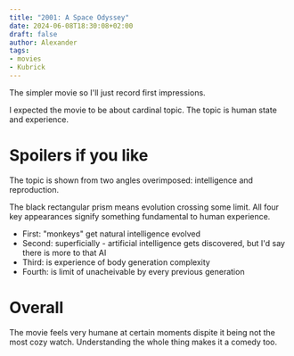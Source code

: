```yaml
---
title: "2001: A Space Odyssey"
date: 2024-06-08T18:30:08+02:00
draft: false
author: Alexander
tags:
- movies
- Kubrick
---
```


The simpler movie so I'll just record first impressions.

I expected the movie to be about cardinal topic.
The topic is human state and experience.

# Spoilers if you like

The topic is shown from two angles overimposed: intelligence and reproduction.

The black rectangular prism means evolution crossing some limit.
All four key appearances signify something fundamental to human experience.

- First: "monkeys" get natural intelligence evolved
- Second: superficially - artificial intelligence gets discovered, but I'd say there is more to that AI
- Third: is experience of body generation complexity
- Fourth: is limit of unacheivable by every previous generation

# Overall

The movie feels very humane at certain moments dispite it being not the most cozy watch.
Understanding the whole thing makes it a comedy too.
